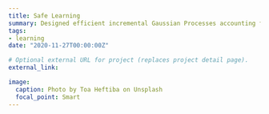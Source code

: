 ```yaml
---
title: Safe Learning
summary: Designed efficient incremental Gaussian Processes accounting for airflow uncertainties. The wind disturbance caused by the external environment is estimated to improve flight safety and control stability in cluttered environments. Following that, the estimated wind disturbance is used to compensate for the associated control error.
tags:
- learning
date: "2020-11-27T00:00:00Z"

# Optional external URL for project (replaces project detail page).
external_link: 

image:
  caption: Photo by Toa Heftiba on Unsplash
  focal_point: Smart
---
```

